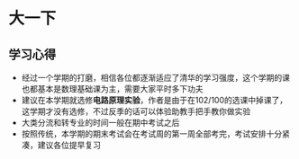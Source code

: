 # 大一下
## 学习心得
- 经过一个学期的打磨，相信各位都逐渐适应了清华的学习强度，这个学期的课也都基本是数理基础课为主，需要大家平时多下功夫
- 建议在本学期就选修**电路原理实验**，作者是由于在102/100的选课中掉课了，这学期才没有选修，不过反季的话可以体验助教手把手教你做实验
- 大类分流和转专业的时间一般在期中考试之后
- 按照传统，本学期的期末考试会在考试周的第一周全部考完，考试安排十分紧凑，建议各位提早复习
